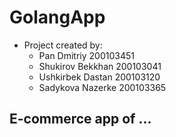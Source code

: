 # GolangApp

* Project created by: 
    - Pan Dmitriy 200103451
    - Shukirov Bekkhan 200103041
    - Ushkirbek Dastan 200103120
    - Sadykova Nazerke 200103365

## E-commerce app of ...
